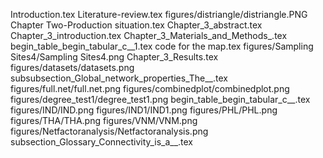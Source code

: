 Introduction.tex
Literature-review.tex
figures/distriangle/distriangle.PNG
Chapter Two-Production situation.tex
Chapter_3_abstract.tex
Chapter_3_introduction.tex
Chapter_3_Materials_and_Methods_.tex
begin_table_begin_tabular_c__1.tex
code for the map.tex
figures/Sampling Sites4/Sampling Sites4.png
Chapter_3_Results.tex
figures/datasets/datasets.png
subsubsection_Global_network_properties_The__.tex
figures/full.net/full.net.png
figures/combinedplot/combinedplot.png
figures/degree_test1/degree_test1.png
begin_table_begin_tabular_c__.tex
figures/IND/IND.png
figures/IND1/IND1.png
figures/PHL/PHL.png
figures/THA/THA.png
figures/VNM/VNM.png
figures/Netfactoranalysis/Netfactoranalysis.png
subsection_Glossary_Connectivity_is_a__.tex